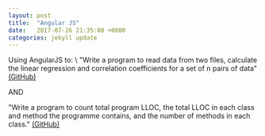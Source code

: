 ```yaml
---
layout: post
title:  "Angular JS"
date:   2017-07-26 21:35:00 +0000
categories: jekyll update
---
```

Using AngularJS to: \\
"Write a program to read data from two files, calculate the linear regression and correlation coefficients for a set of n pairs of data" [(GitHub)][git-angular-calc]

AND

"Write a program to count total program LLOC, the total LLOC in each class and method the programme contains, and the number of methods in each class." [(GitHub)][git-angular-lloc]


[git-angular-calc]: https://github.com/ism0080/AngularJS-Calculator
[git-angular-lloc]: https://github.com/ism0080/AngularJS-LLOC